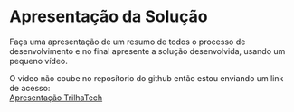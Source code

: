 # Apresentação da Solução

Faça uma apresentação de um resumo de todos o processo de desenvolvimento e no final apresente a solução desenvolvida, usando um pequeno vídeo.

O vídeo não coube no reposítorio do github então estou enviando um link de acesso:<br>
<a href = "https://youtu.be/p8kllIkkhw8">Apresentação TrilhaTech</a>
